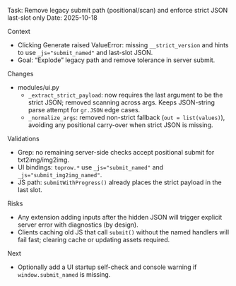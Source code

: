 Task: Remove legacy submit path (positional/scan) and enforce strict JSON last-slot only
Date: 2025-10-18

Context
- Clicking Generate raised ValueError: missing `__strict_version` and hints to use `_js="submit_named"` and last-slot JSON.
- Goal: “Explode” legacy path and remove tolerance in server submit.

Changes
- modules/ui.py
  - `_extract_strict_payload`: now requires the last argument to be the strict JSON; removed scanning across args. Keeps JSON-string parse attempt for `gr.JSON` edge cases.
  - `_normalize_args`: removed non-strict fallback (`out = list(values)`), avoiding any positional carry-over when strict JSON is missing.

Validations
- Grep: no remaining server-side checks accept positional submit for txt2img/img2img.
- UI bindings: `toprow.*` use `_js="submit_named"` and `_js="submit_img2img_named"`.
- JS path: `submitWithProgress()` already places the strict payload in the last slot.

Risks
- Any extension adding inputs after the hidden JSON will trigger explicit server error with diagnostics (by design).
- Clients caching old JS that call `submit()` without the named handlers will fail fast; clearing cache or updating assets required.

Next
- Optionally add a UI startup self-check and console warning if `window.submit_named` is missing.
